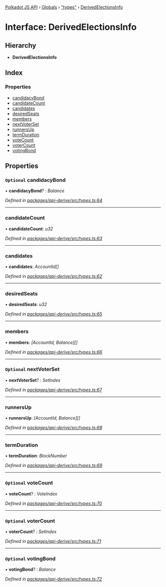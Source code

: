 [Polkadot JS API](../README.md) › [Globals](../globals.md) › ["types"](../modules/_types_.md) › [DerivedElectionsInfo](_types_.derivedelectionsinfo.md)

# Interface: DerivedElectionsInfo

## Hierarchy

* **DerivedElectionsInfo**

## Index

### Properties

* [candidacyBond](_types_.derivedelectionsinfo.md#optional-candidacybond)
* [candidateCount](_types_.derivedelectionsinfo.md#candidatecount)
* [candidates](_types_.derivedelectionsinfo.md#candidates)
* [desiredSeats](_types_.derivedelectionsinfo.md#desiredseats)
* [members](_types_.derivedelectionsinfo.md#members)
* [nextVoterSet](_types_.derivedelectionsinfo.md#optional-nextvoterset)
* [runnersUp](_types_.derivedelectionsinfo.md#runnersup)
* [termDuration](_types_.derivedelectionsinfo.md#termduration)
* [voteCount](_types_.derivedelectionsinfo.md#optional-votecount)
* [voterCount](_types_.derivedelectionsinfo.md#optional-votercount)
* [votingBond](_types_.derivedelectionsinfo.md#optional-votingbond)

## Properties

### `Optional` candidacyBond

• **candidacyBond**? : *Balance*

*Defined in [packages/api-derive/src/types.ts:64](https://github.com/polkadot-js/api/blob/bd57359dc/packages/api-derive/src/types.ts#L64)*

___

###  candidateCount

• **candidateCount**: *u32*

*Defined in [packages/api-derive/src/types.ts:63](https://github.com/polkadot-js/api/blob/bd57359dc/packages/api-derive/src/types.ts#L63)*

___

###  candidates

• **candidates**: *AccountId[]*

*Defined in [packages/api-derive/src/types.ts:62](https://github.com/polkadot-js/api/blob/bd57359dc/packages/api-derive/src/types.ts#L62)*

___

###  desiredSeats

• **desiredSeats**: *u32*

*Defined in [packages/api-derive/src/types.ts:65](https://github.com/polkadot-js/api/blob/bd57359dc/packages/api-derive/src/types.ts#L65)*

___

###  members

• **members**: *[AccountId, Balance][]*

*Defined in [packages/api-derive/src/types.ts:66](https://github.com/polkadot-js/api/blob/bd57359dc/packages/api-derive/src/types.ts#L66)*

___

### `Optional` nextVoterSet

• **nextVoterSet**? : *SetIndex*

*Defined in [packages/api-derive/src/types.ts:67](https://github.com/polkadot-js/api/blob/bd57359dc/packages/api-derive/src/types.ts#L67)*

___

###  runnersUp

• **runnersUp**: *[AccountId, Balance][]*

*Defined in [packages/api-derive/src/types.ts:68](https://github.com/polkadot-js/api/blob/bd57359dc/packages/api-derive/src/types.ts#L68)*

___

###  termDuration

• **termDuration**: *BlockNumber*

*Defined in [packages/api-derive/src/types.ts:69](https://github.com/polkadot-js/api/blob/bd57359dc/packages/api-derive/src/types.ts#L69)*

___

### `Optional` voteCount

• **voteCount**? : *VoteIndex*

*Defined in [packages/api-derive/src/types.ts:70](https://github.com/polkadot-js/api/blob/bd57359dc/packages/api-derive/src/types.ts#L70)*

___

### `Optional` voterCount

• **voterCount**? : *SetIndex*

*Defined in [packages/api-derive/src/types.ts:71](https://github.com/polkadot-js/api/blob/bd57359dc/packages/api-derive/src/types.ts#L71)*

___

### `Optional` votingBond

• **votingBond**? : *Balance*

*Defined in [packages/api-derive/src/types.ts:72](https://github.com/polkadot-js/api/blob/bd57359dc/packages/api-derive/src/types.ts#L72)*
